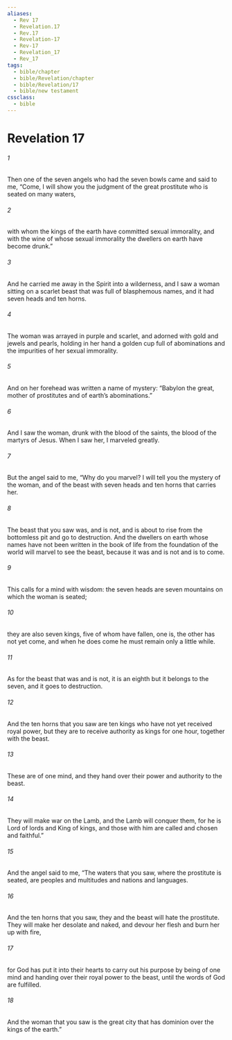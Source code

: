 ```yaml
---
aliases:
  - Rev 17
  - Revelation.17
  - Rev.17
  - Revelation-17
  - Rev-17
  - Revelation_17
  - Rev_17
tags:
  - bible/chapter
  - bible/Revelation/chapter
  - bible/Revelation/17
  - bible/new testament
cssclass:
  - bible
---
```


# Revelation 17

###### 1
Then one of the seven angels who had the seven bowls came and said to me, “Come, I will show you the judgment of the great prostitute who is seated on many waters,
###### 2
with whom the kings of the earth have committed sexual immorality, and with the wine of whose sexual immorality the dwellers on earth have become drunk.”
###### 3
And he carried me away in the Spirit into a wilderness, and I saw a woman sitting on a scarlet beast that was full of blasphemous names, and it had seven heads and ten horns.
###### 4
The woman was arrayed in purple and scarlet, and adorned with gold and jewels and pearls, holding in her hand a golden cup full of abominations and the impurities of her sexual immorality.
###### 5
And on her forehead was written a name of mystery: “Babylon the great, mother of prostitutes and of earth’s abominations.”
###### 6
And I saw the woman, drunk with the blood of the saints, the blood of the martyrs of Jesus. When I saw her, I marveled greatly.
###### 7
But the angel said to me, “Why do you marvel? I will tell you the mystery of the woman, and of the beast with seven heads and ten horns that carries her.
###### 8
The beast that you saw was, and is not, and is about to rise from the bottomless pit and go to destruction. And the dwellers on earth whose names have not been written in the book of life from the foundation of the world will marvel to see the beast, because it was and is not and is to come.
###### 9
This calls for a mind with wisdom: the seven heads are seven mountains on which the woman is seated;
###### 10
they are also seven kings, five of whom have fallen, one is, the other has not yet come, and when he does come he must remain only a little while.
###### 11
As for the beast that was and is not, it is an eighth but it belongs to the seven, and it goes to destruction.
###### 12
And the ten horns that you saw are ten kings who have not yet received royal power, but they are to receive authority as kings for one hour, together with the beast.
###### 13
These are of one mind, and they hand over their power and authority to the beast.
###### 14
They will make war on the Lamb, and the Lamb will conquer them, for he is Lord of lords and King of kings, and those with him are called and chosen and faithful.”
###### 15
And the angel said to me, “The waters that you saw, where the prostitute is seated, are peoples and multitudes and nations and languages.
###### 16
And the ten horns that you saw, they and the beast will hate the prostitute. They will make her desolate and naked, and devour her flesh and burn her up with fire,
###### 17
for God has put it into their hearts to carry out his purpose by being of one mind and handing over their royal power to the beast, until the words of God are fulfilled.
###### 18
And the woman that you saw is the great city that has dominion over the kings of the earth.”


